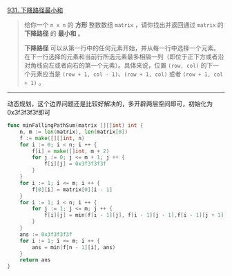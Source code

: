 [931. 下降路径最小和](https://leetcode.cn/problems/minimum-falling-path-sum/)

> 给你一个 `n x n` 的 **方形** 整数数组 `matrix` ，请你找出并返回通过 `matrix` 的**下降路径** 的 **最小和** 。
>
> **下降路径** 可以从第一行中的任何元素开始，并从每一行中选择一个元素。在下一行选择的元素和当前行所选元素最多相隔一列（即位于正下方或者沿对角线向左或者向右的第一个元素）。具体来说，位置 `(row, col)` 的下一个元素应当是 `(row + 1, col - 1)`、`(row + 1, col)` 或者 `(row + 1, col + 1)` 。

---

动态规划，这个边界问题还是比较好解决的，多开辟两层空间即可，初始化为0x3f3f3f3f即可

```go
func minFallingPathSum(matrix [][]int) int {
    n, m := len(matrix), len(matrix[0])
    f := make([][]int, n)
    for i := 0; i < n; i ++ {
        f[i] = make([]int, m + 2)
        for j := 0; j <= m + 1; j ++ {
            f[i][j] = 0x3f3f3f3f
        }
    }
    for i := 1; i <= m; i ++ {
        f[0][i] = matrix[0][i - 1]
    }
    for i := 1; i < n; i ++ {
        for j := 1; j <= m; j ++ {
            f[i][j] = min(f[i - 1][j], f[i - 1][j - 1],f[i - 1][j + 1]) + matrix[i][j - 1]
        }
    }
    ans := 0x3f3f3f3f
    for i := 1; i <= m; i ++ {
        ans = min(f[n - 1][i], ans)
    }
    return ans
}
```

